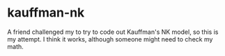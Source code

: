 # kauffman-nk

A friend challenged my to try to code out Kauffman's NK model, so this is my attempt. I think it works, although someone might need to check my math.
